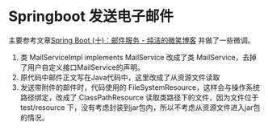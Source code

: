 # Springboot 发送电子邮件
主要参考文章[Spring Boot (十)：邮件服务 - 纯洁的微笑博客](http://www.ityouknow.com/springboot/2017/05/06/spring-boot-mail.html)
并做了一些微调。
1. 类 MailServiceImpl implements MailService 改成了类 MailService，去掉了用户自定义接口MailService的声明。
2. 原代码中邮件正文写在Java代码中，这里改成了从资源文件读取
3. 发送带附件的邮件时，代码使用的 FileSystemResource，这样会与操作系统路径绑定，改成了 ClassPathResource 
读取类路径下的文件，因为文件位于 test/resource 下，没有考虑封装到jar包内，所以不考虑从资源文件进入jar包的情况。
